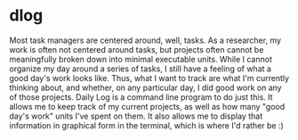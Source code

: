 dlog
====

Most task managers are centered around, well, tasks. As a researcher, my work is often not centered around tasks, but projects often cannot be meaningfully broken down into minimal executable units. While I cannot organize my day around a series of tasks, I still have a feeling of what a good day's work looks like. Thus, what I want to track are what I'm currently thinking about, and whether, on any particular day, I did good work on any of those projects. Daily Log is a command line program to do just this. It allows me to keep track of my current projects, as well as how many "good day's work" units I've spent on them. It also allows me to display that information in graphical form in the terminal, which is where I'd rather be :)